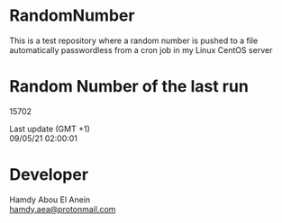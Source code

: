 # RandomNumber    
This is a test repository where a random number is pushed to a file automatically passwordless from a cron job in my Linux CentOS server    
# Random Number of the last run   
15702
      
Last update (GMT +1)    
09/05/21 02:00:01
# Developer    
Hamdy Abou El Anein   
hamdy.aea@protonmail.com
